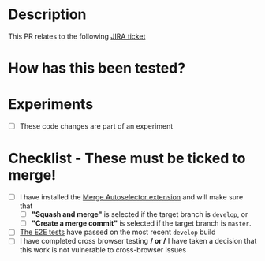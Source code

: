 # Description
<!--- Update the JIRA ticket below -->
This PR relates to the following [JIRA ticket](http://gousto.atlassian.net/browse/TECH-XXXX)

# How has this been tested?
<!--- Please describe in detail how you tested your changes. -->
<!--- Include details of your testing environment, and the tests you ran to -->
<!--- see how your change affects other areas of the code, etc. -->

# Experiments
- [ ] These code changes are part of an experiment
<!-- Details of whether code changes are part of an experiment -->
<!-- Listing any compromises/dispensations made as part of an experiment should streamline code review -->
<!-- by making reviewers aware of what is/isn't productionised code -->

<!-- Providing additional information such as epic link, experiment duration etc. is also benefitial -->

# Checklist - These must be ticked to merge!
- [ ] I have installed the [Merge Autoselector extension](https://github.com/Gousto/chrome-ext-merge-autoselector) and will make sure that
  - [ ] **"Squash and merge"** is selected if the target branch is `develop`, or
  - [ ] **"Create a merge commit"** is selected if the target branch is `master`.
- [ ] [The E2E tests](https://app.circleci.com/insights/github/Gousto/gousto-webclient/workflows/e2e) have passed on the most recent `develop` build
- [ ] I have completed cross browser testing **/ or /** I have taken a decision that this work is not vulnerable to cross-browser issues
